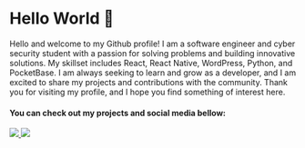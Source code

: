 # Hello World 🚀

Hello and welcome to my Github profile! I am a software engineer and cyber security student with a passion for solving problems and building innovative solutions. My skillset includes React, React Native, WordPress, Python, and PocketBase. I am always seeking to learn and grow as a developer, and I am excited to share my projects and contributions with the community. Thank you for visiting my profile, and I hope you find something of interest here.


#### You can check out my projects and social media bellow:

<p align="left">
  <a href="https://www.linkedin.com/in/tiago-moreira-0137811b9/" alt="Linkedin">
    <img src="https://img.shields.io/badge/-Linkedin-6610F2?style=for-the-badge&logo=Linkedin&logoColor=FFFFFF"/>
  </a>
  </a>
  <a href="https://www.ezboard.tech" alt="EzBoard">
    <img src="https://img.shields.io/badge/-EzBoard-0F4C75?style=for-the-badge"/>
  </a>
</p>
